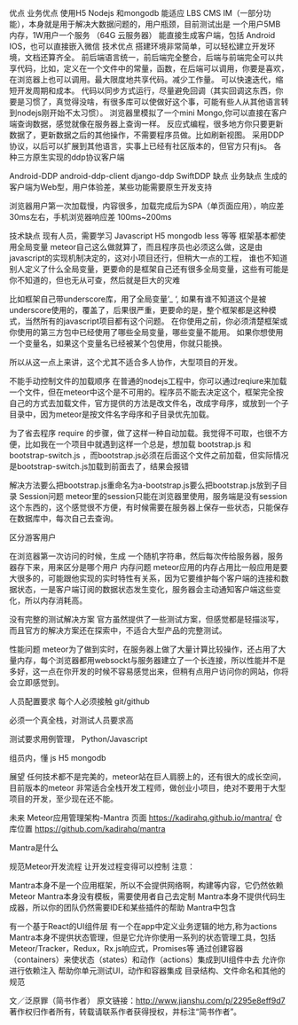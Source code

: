 优点
业务优点
使用H5 Nodejs 和mongodb 能适应 LBS CMS IM（一部分功能），本身就是用于解决大数据问题的，用户瓶颈，目前测试出是
一个用户5MB 内存，1W用户一个服务 （64G 云服务器）
能直接生成客户端，包括 Android IOS，也可以直接嵌入微信
技术优点
搭建环境非常简单，可以轻松建立开发环境，文档还算齐全。
前后端语言统一，前后端完全整合，后端与前端完全可以共享代码，比如，定义在一个文件中的常量，函数，在后端可以调用，你要是喜欢，在浏览器上也可以调用。最大限度地共享代码。减少工作量。
可以快速迭代，缩短开发周期和成本。
代码以同步方式运行，尽量避免回调（其实回调这东西，你要是习惯了，真觉得没啥，有很多库可以使做好这个事，可能有些人从其他语言转到nodejs刚开始不太习惯）。
浏览器里模拟了一个mini Mongo,你可以直接在客户端查询数据，感觉就像在服务器上查询一样。
反应式编程，很多地方你只要更新数据了，更新数据之后的其他操作，不需要程序员做。比如刷新视图。
采用DDP协议，以后可以扩展到其他语言，实事上已经有社区版本的，但官方只有js。
各种三方原生实现的ddp协议客户端

Android-DDP
android-ddp-client
django-ddp
SwiftDDP
缺点
业务缺点
生成的客户端为Web型，用户体验差，某些功能需要原生开发支持

浏览器用户第一次加载慢，内容很多，加载完成后为SPA（单页面应用），响应差 30ms左右，手机浏览器响应差 100ms~200ms

技术缺点
现有人员，需要学习 Javascript H5 mongodb less 等等
框架基本都使用全局变量
meteor自己这么做就算了，而且程序员也必须这么做，这是由javascript的实现机制决定的，这对小项目还行，但稍大一点的工程， 谁也不知道别人定义了什么全局变量，更要命的是框架自己还有很多全局变量，这些有可能是你不知道的，但也无从可查，然后就是巨大的灾难

比如框架自己带underscore库，用了全局变量’_ ‘, 如果有谁不知道这个是被underscore使用的，覆盖了，后果很严重，更要命的是，整个框架都是这种模式，当然所有的javascript项目都有这个问题。
在你使用之前，你必须清楚框架或你使用的第三方包中已经使用了哪些全局变量，哪些变量不能用。
如果你想使用一个变量名，如果这个变量名已经被某个包使用，你就只能换。

所以从这一点上来讲，这个尤其不适合多人协作，大型项目的开发。

不能手动控制文件的加载顺序
在普通的nodejs工程中，你可以通过reqiure来加载一个文件，但在meteor中这个是不可用的。程序员不能去决定这个，框架完全按自己的方式去加载文件，官方提供的方法是改文件名，改成字母序，或放到一个子目录中，因为meteor是按文件名字母序和子目录优先加载。

为了省去程序 require 的步骤，做了这样一种自动加载。我觉得不可取，也很不方便，比如我在一个项目中就遇到这样一个总是，想加载 bootstrap.js 和bootstrap-switch.js ，而bootstrap.js必须在后面这个文件之前加载，但实际情况是bootstrap-switch.js加载到前面去了，结果会报错

解决方法要么把bootstrap.js重命名为a-bootstrap.js要么把bootstrap.js放到子目录
Session问题
meteor里的session只能在浏览器里使用，服务端是没有session这个东西的，这个感觉很不方便，有时候需要在服务器上保存一些状态，只能保存在数据库中，每次自己去查询。

区分游客用户

在浏览器第一次访问的时候，生成 一个随机字符串，然后每次传给服务器，服务器存下来，用来区分是哪个用户
内存问题
meteor应用的内存占用比一般应用是要大很多的，可能跟他实现的实时特性有关系，因为它要维护每个客户端的连接和数据状态，一是客户端订阅的数据状态发生变化，服务器会主动通知客户端这些变化，所以内存消耗高。

没有完整的测试解决方案
官方虽然提供了一些测试方案，但感觉都是轻描淡写，而且官方的解决方案还在探索中，不适合大型产品的完整测试。

性能问题
meteor为了做到实时，在服务器上做了大量计算比较操作，还占用了大量内存，每个浏览器都用websockt与服务器建立了一个长连接，所以性能并不是多好，这一点在你开发的时候不容易感觉出来，但稍有点用户访问你的网站，你将会立即感觉到。

人员配置要求
每个人必须接触 git/github

必须一个真全栈，对测试人员要求高

测试要求用例管理， Python/Javascript

组员内，懂 js H5 mongodb

展望
任何技术都不是完美的，meteor站在巨人肩膀上的，还有很大的成长空间，目前版本的meteor 非常适合全栈开发工程师，做创业小项目，绝对不要用于大型项目的开发，至少现在还不能。

未来
Meteor应用管理架构-Mantra
页面 https://kadirahq.github.io/mantra/
仓库位置 https://github.com/kadirahq/mantra

Mantra是什么

规范Meteor开发流程
让开发过程变得可以控制
注意：

Mantra本身不是一个应用框架，所以不会提供网络啊，构建等内容，它仍然依赖Meteor
Mantra本身没有模板，需要使用者自己去定制
Mantra本身不提供代码生成器，所以你的团队仍然需要IDE和某些插件的帮助
Mantra中包含

有一个基于React的UI组件层
有一个在app中定义业务逻辑的地方,称为actions
Mantra本身不提供状态管理，但是它允许你使用一系列的状态管理工具，包括Meteor/Tracker，Redux，Rx.js响应式，Promises等
通过创建容器（containers）来使状态（states）和动作（actions）集成到UI组件中去
允许你进行依赖注入
帮助你单元测试UI，动作和容器集成
目录结构、文件命名和其他的规范

文／泛原罪（简书作者）
原文链接：http://www.jianshu.com/p/2295e8eff9d7
著作权归作者所有，转载请联系作者获得授权，并标注“简书作者”。
